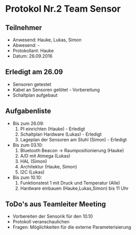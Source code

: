 # Protokol Nr.2 Team Sensor

## Teilnehmer
+ Anwesend: Hauke, Lukas, Simon
+ Abwesend: -
+ Protokollant: Hauke
+ Datum: 26.09.2016

## Erledigt am 26.09
+ Sensoren getestet
+ Kabel an Sensoren gelötet - Vorbereitung
+ Schaltplan aufgebaut

## Aufgabenliste
+ Bis zum 26.09:
    1. PI einrichten (Hauke) - Erledigt
    2. Schaltplan Hardware (Lukas) - Erledigt
    3. Lageplan der Sensoren am Stuhl (Simon) - Erledigt
+ Bis zum 03.10:
    1. Bluetooth Beacon -> Raumpositionierung (Hauke)
    2. A/D mit Atmega  (Lukas)
    3. HAL (Simon)
    4. Architektur (Hauke, Simon)
    5. I2C (Lukas)
+ Bis zum 10.10:
    1. Funktionstest 1 mit Druck und Temperatur (Alle)
    2. Hardware einbauen (Hauke,Lukas,Simon) bis 11 Uhr


## ToDo's aus Teamleiter Meeting
+ Vorbereiten der Sensorik für den 10.10
+ Protokoll veranschaulichen
+ Fragen: Möglichkeiten für die externe Parameterisierung
